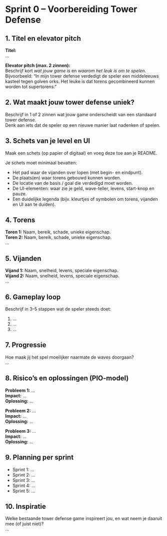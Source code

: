 # Sprint 0 – Voorbereiding Tower Defense

## 1. Titel en elevator pitch
**Titel:**  
...  

**Elevator pitch (max. 2 zinnen):**  
Beschrijf kort *wat jouw game is* en *waarom het leuk is om te spelen*.  
Bijvoorbeeld: “In mijn tower defense verdedigt de speler een middeleeuws kasteel tegen golven orks. Het leuke is dat torens gecombineerd kunnen worden tot supertorens.”  

## 2. Wat maakt jouw tower defense uniek?
Beschrijf in 1 of 2 zinnen wat jouw game onderscheidt van een standaard tower defense.  
Denk aan iets dat de speler op een nieuwe manier laat nadenken of spelen.  

## 3. Schets van je level en UI
Maak een schets (op papier of digitaal) en voeg deze toe aan je README.  

Je schets moet minimaal bevatten:  
- Het pad waar de vijanden over lopen (met begin- en eindpunt).  
- De plaats(en) waar torens gebouwd kunnen worden.  
- De locatie van de basis / goal die verdedigd moet worden.  
- De UI-elementen: waar zie je geld, wave-teller, levens, start-knop en pauze.  
- Een duidelijke legenda (bijv. kleurtjes of symbolen om torens, vijanden en UI aan te duiden).  


## 4. Torens
**Toren 1:** Naam, bereik, schade, unieke eigenschap.  
**Toren 2:** Naam, bereik, schade, unieke eigenschap.  
...

## 5. Vijanden
**Vijand 1:** Naam, snelheid, levens, speciale eigenschap.  
**Vijand 2:** Naam, snelheid, levens, speciale eigenschap.  
...

## 6. Gameplay loop
Beschrijf in 3–5 stappen wat de speler steeds doet:  
1. ...  
2. ...  
3. ...

## 7. Progressie
Hoe maak jij het spel moeilijker naarmate de waves doorgaan?  
...

## 8. Risico’s en oplossingen (PIO-model)
**Probleem 1:** ...  
**Impact:** ...  
**Oplossing:** ...  

**Probleem 2:** ...  
**Impact:** ...  
**Oplossing:** ...  

**Probleem 3:** ...  
**Impact:** ...  
**Oplossing:** ...  

## 9. Planning per sprint
- Sprint 1: ...  
- Sprint 2: ...  
- Sprint 3: ...  
- Sprint 4: ...  
- Sprint 5: ...  

## 10. Inspiratie
Welke bestaande tower defense game inspireert jou, en wat neem je daaruit mee (of juist niet)?  
...
